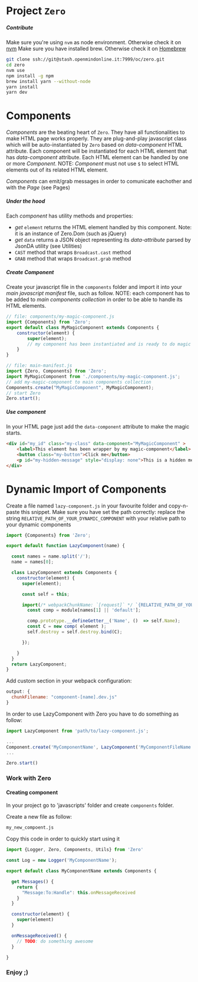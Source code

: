 # Project `Zero`

##### Contribute

Make sure you're using `nvm` as node environment. Otherwise check it on [nvm](https://github.com/creationix/nvm)
Make sure you have installed brew. Otherwise check it on [Homebrew](https://brew.sh/index_it.html)

```sh
git clone ssh://git@stash.openmindonline.it:7999/oc/zero.git
cd zero
nvm use
npm install -g npm
brew install yarn --without-node
yarn install
yarn dev
```


# Components
_Components_ are the beating heart of `Zero`. They have all functionalities to make HTML page works properly.
They are plug-and-play javascript class which will be auto-instantiated by `Zero` based on _data-component_ HTML attribute. Each component will be instantiated for each HTML element that has _data-component_ attribute.
Each HTML element can be handled by one or more _Component_.
NOTE: _Component_ must not use `$` to select HTML elements out of its related HTML element.

_Components_ can emit/grab messages in order to comunicate eachother and with the _Page_ (see Pages)

##### Under the hood
Each _component_ has utility methods and properties:
- _get_ `element` returns the HTML element handled by this component. Note: it is an instance of Zero.Dom (such as jQuery)
- _get_ `data` returns a JSON object representing its _data-attribute_ parsed by JsonDA utility (see Utilities)
- `CAST` method that wraps `Broadcast.cast` method
- `GRAB` method that wraps `Broadcast.grab` method


##### Create Component
Create your javascript file in the `components` folder and import it into your _main javascript manifest_ file, such as follow.
NOTE: each component has to be added to _main components collection_ in order to be able to handle its HTML elements.
```js
// file: components/my-magic-component.js
import {Components} from 'Zero';
export default class MyMagicComponent extends Components {
    constructor(element) {
        super(element);
        // my component has been instantiated and is ready to do magic
    }
}
```
```js
// file: main-manifest.js
import {Zero, Components} from 'Zero';
import MyMagicComponent from './components/my-magic-component.js';
// add my-magic-component to main components collection
Components.create("MyMagicComponent", MyMagicComponent);
// start Zero
Zero.start();
```
##### Use component
In your HTML page just add the `data-component` attribute to make the magic starts.
```html
<div id="my_id" class="my-class" data-component="MyMagicComponent" >
    <label>This element has been wrapper by my magic-component</label>
    <button class="my-button">Click me</button>
    <p id="my-hidden-message" style="display: none">This is a hidden message</p>
</div>
```




# Dynamic Import of Components
Create a file named `lazy-component.js` in your favourite folder and copy-n-paste this snippet.
Make sure you have set the path correctly: replace the string `RELATIVE_PATH_OF_YOUR_DYNAMIC_COMPONENT` with your relative path to your dynamic components
```js
import {Components} from 'Zero';

export default function LazyComponent(name) {

  const names = name.split('/');
  name = names[0];

  class LazyComponent extends Components {
    constructor(element) {
      super(element);

      const self = this;

      import(/* webpackChunkName: `[request]` */ `{RELATIVE_PATH_OF_YOUR_DYNAMIC_COMPONENT}/${name.toLowerCase()}`).then( (module) => {
        const comp = module[names[1] || 'default'];

        comp.prototype.__defineGetter__('Name', ()  => self.Name);
        const C = new comp( element );
        self.destroy = self.destroy.bind(C);

      });

    }
  }
  return LazyComponent;
}
```

Add custom section in your webpack configuration:
```js
output: {
  chunkFilename: "component-[name].dev.js"
}
```

In order to use LazyComponent with Zero you have to do something as follow:
```js
import LazyComponent from 'path/to/lazy-component.js';

...
Component.create('MyComponentName', LazyComponent('MyComponentFileName') );
...

Zero.start()
```


### Work with Zero
#### Creating component

In your project go to 'javascripts' folder and create `components` folder.

Create a new file as follow:
```sh
my_new_compoent.js
```

Copy this code in order to quickly start using it
```js
import {Logger, Zero, Components, Utils} from 'Zero'

const Log = new Logger('MyComponentName');

export default class MyComponentName extends Components {

  get Messages() {
    return {
      "Message:To:Handle": this.onMessageReceived
    }
  }

  constructor(element) {
    super(element)
  }

  onMessageReceived() {
    // TODO: do something awesome
  }

}

```


### Enjoy ;)
